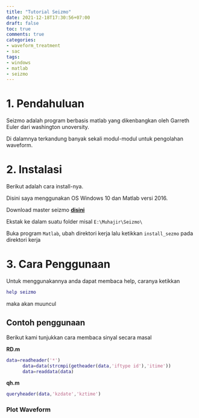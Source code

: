 ```yaml
---
title: "Tutorial Seizmo"
date: 2021-12-18T17:30:56+07:00
draft: false
toc: true
comments: true
categories:
- waveform_treatment
- sac
tags:
- windows
- matlab
- seizmo
---
```


# 1. Pendahuluan
Seizmo adalah program berbasis matlab yang dikenbangkan oleh Garreth Euler dari washington unoversity.

Di dalamnya terkandung banyak sekali modul-modul untuk pengolahan waveform.

# 2. Instalasi

Berikut adalah cara install-nya.

Disini saya menggunakan OS Windows 10 dan Matlab versi 2016. 

Download master seizmo **[disini](https://github.com/g2e/seizmo/archive/master.zip)** 

Ekstak ke dalam suatu folder misal `E:\Muhajir\Seizmo\`

Buka program `Matlab`, ubah direktori kerja lalu ketikkan `install_sezmo` pada direktori kerja

# 3. Cara Penggunaan

Untuk menggunakannya anda dapat membaca help, caranya ketikkan

``` matlab
help seizmo
```

maka akan muuncul

## Contoh penggunaan

Berikut kami tunjukkan cara membaca sinyal secara masal 

**RD.m**

``` matlab
data=readheader('*')
      data=data(strcmpi(getheader(data,'iftype id'),'itime'))
      data=readdata(data)
```

**qh.m**
``` matlab
queryheader(data,'kzdate','kztime')
```

### Plot Waveform

